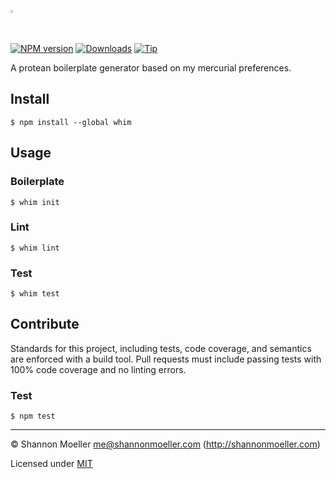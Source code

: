 <a href="https://github.com/shannonmoeller/whim#readme"><img src="https://cdn.rawgit.com/shannonmoeller/whim/5350f9c/logo.svg" alt="whim" style="max-width:100%;height:1%;" /></a>

[![NPM version][npm-img]][npm-url] [![Downloads][downloads-img]][npm-url] [![Tip][amazon-img]][amazon-url]

A protean boilerplate generator based on my mercurial preferences.

## Install

    $ npm install --global whim

## Usage

### Boilerplate

    $ whim init

### Lint

    $ whim lint

### Test

    $ whim test

## Contribute

Standards for this project, including tests, code coverage, and semantics are enforced with a build tool. Pull requests must include passing tests with 100% code coverage and no linting errors.

### Test

    $ npm test

----

© Shannon Moeller <me@shannonmoeller.com> (http://shannonmoeller.com)

Licensed under [MIT](http://shannonmoeller.com/mit.txt)

[amazon-img]:    https://img.shields.io/badge/amazon-tip_jar-yellow.svg?style=flat-square
[amazon-url]:    https://www.amazon.com/gp/registry/wishlist/1VQM9ID04YPC5?sort=universal-price
[downloads-img]: http://img.shields.io/npm/dm/whim.svg?style=flat-square
[npm-img]:       http://img.shields.io/npm/v/whim.svg?style=flat-square
[npm-url]:       https://npmjs.org/package/whim
